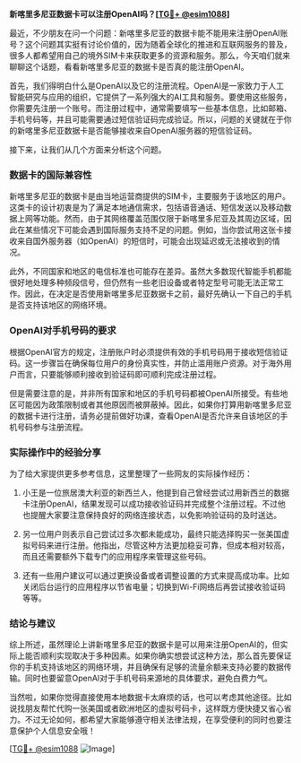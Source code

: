 **新喀里多尼亚数据卡可以注册OpenAI吗？[[TG💪+ @esim1088](https://t.me/s/esim1088)]**

最近，不少朋友在问一个问题：新喀里多尼亚的数据卡能不能用来注册OpenAI账号？这个问题其实挺有讨论价值的，因为随着全球化的推进和互联网服务的普及，很多人都希望用自己的境外SIM卡来获取更多的资源和服务。那么，今天咱们就来聊聊这个话题，看看新喀里多尼亚的数据卡是否真的能注册OpenAI。

首先，我们得明白什么是OpenAI以及它的注册流程。OpenAI是一家致力于人工智能研究与应用的组织，它提供了一系列强大的AI工具和服务。要使用这些服务，你需要先注册一个账号。而注册过程中，通常需要填写一些基本信息，比如邮箱、手机号码等，并且可能需要通过短信验证码完成验证。所以，问题的关键就在于你的新喀里多尼亚数据卡是否能够接收来自OpenAI服务器的短信验证码。

接下来，让我们从几个方面来分析这个问题。

### 数据卡的国际兼容性

新喀里多尼亚的数据卡是由当地运营商提供的SIM卡，主要服务于该地区的用户。这类卡的设计初衷是为了满足本地通信需求，包括语音通话、短信发送以及移动数据上网等功能。然而，由于其网络覆盖范围仅限于新喀里多尼亚及其周边区域，因此在某些情况下可能会遇到国际服务支持不足的问题。例如，当你尝试用这张卡接收来自国外服务器（如OpenAI）的短信时，可能会出现延迟或无法接收到的情况。

此外，不同国家和地区的电信标准也可能存在差异。虽然大多数现代智能手机都能很好地处理多种频段信号，但仍然有一些老旧设备或者特定型号可能无法正常工作。因此，在决定是否使用新喀里多尼亚数据卡之前，最好先确认一下自己的手机是否支持该地区的网络环境。

### OpenAI对手机号码的要求

根据OpenAI官方的规定，注册账户时必须提供有效的手机号码用于接收短信验证码。这一步骤旨在确保每位用户的身份真实性，并防止滥用账户资源。对于海外用户而言，只要能够顺利接收到验证码即可顺利完成注册过程。

但是需要注意的是，并非所有国家和地区的手机号码都被OpenAI所接受。有些地区可能因为政策限制或者其他原因而被屏蔽掉。因此，如果你打算用新喀里多尼亚的数据卡进行注册，请务必提前做好功课，查看OpenAI是否允许来自该地区的手机号码参与注册流程。

### 实际操作中的经验分享

为了给大家提供更多参考信息，这里整理了一些网友的实际操作经历：

1. 小王是一位旅居澳大利亚的新西兰人，他提到自己曾经尝试过用新西兰的数据卡注册OpenAI，结果发现可以成功接收验证码并完成整个注册过程。不过他也提醒大家要注意保持良好的网络连接状态，以免影响验证码的及时送达。
   
2. 另一位用户则表示自己尝试过多次都未能成功，最终只能选择购买一张美国虚拟号码来进行注册。他指出，尽管这种方法更加稳妥可靠，但成本相对较高，而且还需要额外下载专门的应用程序来管理这些号码。

3. 还有一些用户建议可以通过更换设备或者调整设置的方式来提高成功率。比如关闭后台运行的应用程序以节省电量；切换到Wi-Fi网络后再尝试接收验证码等等。

### 结论与建议

综上所述，虽然理论上讲新喀里多尼亚的数据卡是可以用来注册OpenAI的，但实际上能否顺利实现取决于多种因素。如果你确实想尝试这种方法，那么首先要保证你的手机支持该地区的网络环境，并且确保有足够的流量余额来支持必要的数据传输。同时也要留意OpenAI对于手机号码来源地的具体要求，避免白费力气。

当然啦，如果你觉得直接使用本地数据卡太麻烦的话，也可以考虑其他途径。比如说找朋友帮忙代购一张美国或者欧洲地区的虚拟号码卡，这样既方便快捷又省心省力。不过无论如何，都希望大家能够遵守相关法律法规，在享受便利的同时也要注意保护个人信息安全哦！

[[TG💪+ @esim1088](https://t.me/s/esim1088) ![Image](https://i.postimg.cc/4NQfJmqS/Snipaste-2025-05-13-00-14-12.png)]